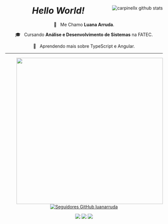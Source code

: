 <Header>
<div>
<a href="https://github.com/luanarruda">
<img align="right" src="https://github-readme-stats.vercel.app/api?username=luanarruda&show_icons=true&theme=omni&line_height=27" alt="carpinellx github stats"/>
</a>  

  <h1 align="center"> <i>Hello World!</i>  </h1>

  🤔 &nbsp; Me Chamo **Luana Arruda**.
  
  🎓 &nbsp; Cursando **Análise e Desenvolvimento de Sistemas** na FATEC.
  
  🌱 &nbsp; Aprendendo mais sobre TypeScript e Angular.

  <hr>
  
  <a href="[https://github.com/luanarruda](https://github.com/anuraghazra/github-readme-stats)">
<img align="right" src="https://github-readme-stats.vercel.app/api/top-langs/?username=luanarruda&hide=html&layout=compact&theme=omni" min-width="468px" max-width="468px" width="468px" />


<br>
<br>
<br>
<br>
<br>
<br>

<p align="center">
<a href="https://github.com/luanarruda">
<img  src="https://img.shields.io/github/followers/luanarruda?label=follow&style=social" alt="Seguidores GitHub luanarruda">
</a>
</p>  

  <p align="center">
  <a href="mailto:luanamarrudaa@gmail.com?subject=Questions" alt="Gmail">
  <img src="https://img.shields.io/badge/-Gmail-FF0000?style=flat-square&labelColor=FF0000&logo=gmail&logoColor=white&link=LINK-DO-SEU-EMAIL" /></a>

  <a href="https://www.linkedin.com/in/luanarruda/" alt="Linkedin">
  <img src="https://img.shields.io/badge/-Linkedin-0e76a8?style=flat-square&logo=Linkedin&logoColor=white&link=LINK-DO-SEU-LINKEDIN" /></a>
  
  <a href="https://www.instagram.com/l.luanarruda/" alt="Instagram">
  <img src="https://img.shields.io/badge/-Instagram-DF0174?style=flat-square&labelColor=DF0174&logo=instagram&logoColor=white&link=LINK-DO-SEU-INSTAGRAM"/></a>
</p>


</header
  
</div>
